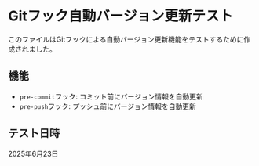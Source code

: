 # Gitフック自動バージョン更新テスト

このファイルはGitフックによる自動バージョン更新機能をテストするために作成されました。

## 機能

- `pre-commit`フック: コミット前にバージョン情報を自動更新
- `pre-push`フック: プッシュ前にバージョン情報を自動更新

## テスト日時

2025年6月23日

